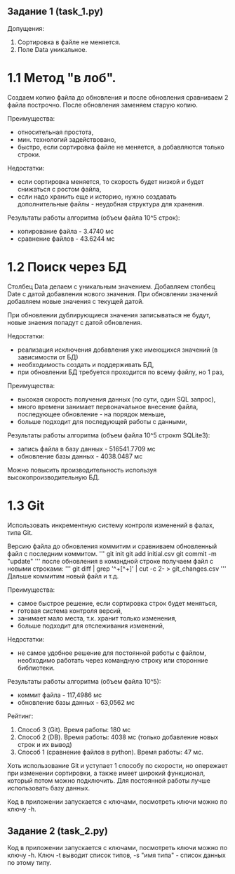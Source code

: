 ## Задание 1 (task_1.py)

Допущения: 
1. Сортировка в файле не меняется.
2. Поле Data уникальное.

# 1.1 Метод "в лоб".

Создаем копию файла до обновления и после обновления сравниваем 2 файла построчно. После обновления заменяем старую копию. 

Преимущества: 
- относительная простота, 
- мин. технологий задействовано,
- быстро, если сортировка файле не меняется, а добавляются только строки.

Недостатки: 
- если сортировка меняется, то скорость будет низкой и будет снижаться с ростом файла,
- если надо хранить еще и историю, нужно создавать дополнительные файлы - неудобная структура для хранения.

Результаты работы алгоритма (объем файла 10^5 строк):
- копирование файла - 3.4740 мс
- сравнение файлов - 43.6244 мс


# 1.2 Поиск через БД 
Столбец Data делаем с уникальным значением. 
Добавляем столбец Date с датой добавления нового значения.
При обновлении значений добавляем новые значения с текущей датой.

При обновлении дублирующиеся значения записываться не будут, новые знаения попадут с датой обновления.

Недостатки:
- реализация исключения добавления уже имеющихся значений (в зависимости от БД)
- необходимость создать и поддерживать БД,
- при обновлении БД требуется проходится по всему файлу, но 1 раз,

Преимущества:
- высокая скорость получения данных (по сути, один SQL запрос),
- много времени занимает первоначальное внесение файла, последующее обновление - на порядок меньше,
- больше подходит для последующей работы с данными,

Результаты работы алгоритма (объем файла 10^5 строкm SQLite3):
- запись файла в базу данных - 516541.7709 мс
- обновление базы данных - 4038.0487 мс

Можно повысить производительность используя высокопроизводительную БД.


# 1.3 Git

Использовать инкрементную систему контроля изменений в фалах, типа Git.

Версию файла до обновления коммитим и сравниваем обновленный файл с последним коммитом.
'''
git init
git add initial.csv
git commit -m "update"
'''
после обновления в командной строке получаем файл с новыми строками:
'''
git diff | grep '^\+[^+]' | cut -c 2- > git_changes.csv
'''
Дальше коммитим новый файл и т.д.


Преимущества:
- самое быстрое решение, если сортировка строк будет меняться,
- готовая система контроля версий,
- занимает мало места, т.к. хранит только изменения,
- больше подходит для отслеживания изменений,

Недостатки:
- не самое удобное решение для постоянной работы с файлом, необходимо работать через командную строку или сторонние библиотеки.

Результаты работы алгоритма (объем файла 10^5):
- коммит файла - 117,4986 мс
- обновление базы данных - 63,0562 мс


Рейтинг:
1. Способ 3 (Git). Время работы:  180 мс
2. Способ 2 (DB). Время работы: 4038 мс (только добавление новых строк и их вывод)
3. Способ 1 (сравнение файлов в python). Время работы: 47 мс.

Хоть использование Git и уступает 1 способу по скорости, но опережает при изменении сортировки, а также имеет широкий функционал, который потом можно подключить. Для постоянной работы лучше использовать базу данных.

Код в приложении запускается с ключами, посмотреть ключи можно по ключу -h.

## Задание 2 (task_2.py)

Код в приложении запускается с ключами, посмотреть ключи можно по ключу -h. Ключ -t выводит список типов, -s "имя типа" - список данных по этому типу.



